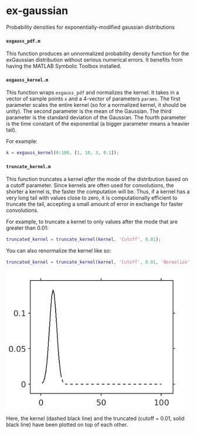 # ex-gaussian
Probability densities for exponentially-modified gaussian distributions

#### `exgauss_pdf.m`

This function produces an unnormalized probability density function
for the exGaussian distribution
without serious numerical errors.
It benefits from having the MATLAB Symbolic Toolbox installed.

#### `exgauss_kernel.m`

This function wraps `exgauss_pdf` and normalizes the kernel.
It takes in a vector of sample points `x` and a 4-vector of parameters `params`.
The first parameter scales the entire kernel
(so for a normalized kernel, it should be unity).
The second parameter is the mean of the Gaussian.
The third parameter is the standard deviation of the Gaussian.
The fourth parameter is the time constant of the exponential
(a bigger parameter means a heavier tail).

For example:

```matlab
k = exgauss_kernel(0:100, [1, 10, 3, 0.1]);
```

#### `truncate_kernel.m`

This function truncates a kernel *after* the mode of the distribution
based on a cutoff parameter.
Since kernels are often used for convolutions,
the shorter a kernel is, the faster the computation will be.
Thus, if a kernel has a very long tail with values close to zero,
it is computationally efficient to truncate the tail,
accepting a small amount of error in exchange for faster convolutions.

For example,
to truncate a kernel to only values after the mode that are greater than 0.01:

```matlab
truncated_kernel = truncate_kernel(kernel, 'Cutoff', 0.01);
```

You can also renormalize the kernel like so:

```matlab
truncated_kernel = truncate_kernel(kernel, 'Cutoff', 0.01, 'Normalize', true);
```

![The truncated kernel is much shorter than the regular kernel but contains basically the same information.](./demo_truncate_kernel.png)

Here, the kernel (dashed black line) and the truncated (cutoff = 0.01, solid black line)
have been plotted on top of each other.
